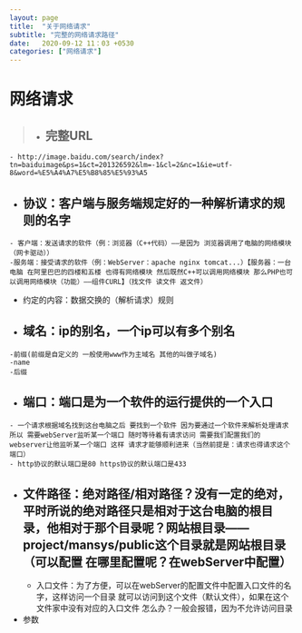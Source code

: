 ```yaml
---
layout: page
title:  "关于网络请求"
subtitle: "完整的网络请求路径"
date:   2020-09-12 11：03 +0530
categories: ["网络请求"]
---
```


# 网络请求

> -  ## 完整URL
    - http://image.baidu.com/search/index?tn=baiduimage&ps=1&ct=201326592&lm=-1&cl=2&nc=1&ie=utf-8&word=%E5%A4%A7%E5%B8%85%E5%93%A5
-    ##  协议：客户端与服务端规定好的一种解析请求的规则的名字
    - 客户端：发送请求的软件（例：浏览器（C++代码）——是因为 浏览器调用了电脑的网络模块（网卡驱动））
    -服务端：接受请求的软件（例：WebServer：apache nginx tomcat...）【服务器：一台电脑 在阿里巴巴的四楼和五楼 也得有网络模块 然后既然C++可以调用网络模块 那么PHP也可以调用网络模块（功能）——组件CURL】（找文件 读文件 返文件）
   - 约定的内容：数据交换的（解析请求）规则
-    ## 域名：ip的别名，一个ip可以有多个别名
    -前缀(前缀是自定义的 一般使用www作为主域名 其他的叫做子域名)
    -name 
    -后缀
-    ## 端口：端口是为一个软件的运行提供的一个入口
    - 一个请求根据域名找到这台电脑之后 要找到一个软件 因为要通过一个软件来解析处理请求 所以 需要webServer监听某一个端口 随时等待着有请求访问 需要我们配置我们的webserver让他监听某一个端口 这样 请求才能够顺利进来（当然前提是：请求也得请求这个端口）
    - http协议的默认端口是80 https协议的默认端口是433
-    ## 文件路径：绝对路径/相对路径？没有一定的绝对，平时所说的绝对路径只是相对于这台电脑的根目录，他相对于那个目录呢？网站根目录——project/mansys/public这个目录就是网站根目录（可以配置 在哪里配置呢？在webServer中配置）
     - 入口文件：为了方便，可以在webServer的配置文件中配置入口文件的名字，这样访问一个目录 就可以访问到这个文件（默认文件），如果在这个文件家中没有对应的入口文件 怎么办？一般会报错，因为不允许访问目录
-  参数